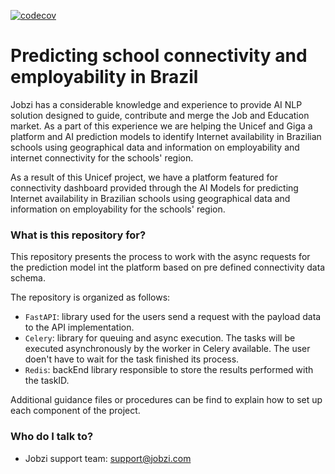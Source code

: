[![codecov](https://codecov.io/gh/Jobzi-Artificial-Intelligence/ziconnect-app-angular/branch/master/graph/badge.svg)](https://codecov.io/gh/Jobzi-Artificial-Intelligence/ziconnect-app-angular)

# Predicting school connectivity and employability in Brazil #

Jobzi has a considerable knowledge and experience to provide AI NLP solution designed to guide, contribute and merge the Job and Education market. As a part of this experience we are helping the Unicef and Giga a platform 
and AI prediction models to identify Internet availability in Brazilian schools using geographical data and information on employability and internet connectivity for the schools' region.

As a result of this Unicef project, we have a platform featured for connectivity dashboard provided through the 
AI Models for predicting Internet availability in Brazilian schools using geographical data and information on employability for the schools' region.

### What is this repository for? ###

This repository presents the process to work with the async requests for the prediction model int the platform based on pre defined connectivity data schema.

The repository is organized as follows:

* `FastAPI`: library used for the users send a request with the payload data to the API implementation.
* `Celery`: library for queuing and async execution. The tasks will be executed asynchronously by the worker in Celery available. The user doen't have to wait for the task finished its process.
* `Redis`: backEnd library responsible to store the results performed with the taskID.

Additional guidance files or procedures can be find to explain how to set up each component of the project.

### Who do I talk to? ###

* Jobzi support team: [support@jobzi.com](mailto:support@jobzi.com)
